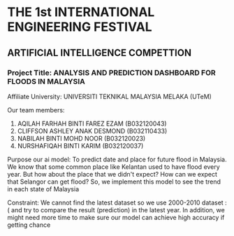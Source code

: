 # THE 1st INTERNATIONAL ENGINEERING FESTIVAL
## ARTIFICIAL INTELLIGENCE COMPETTION



### Project Title: ANALYSIS AND PREDICTION DASHBOARD FOR FLOODS IN MALAYSIA



Affiliate University: UNIVERSITI TEKNIKAL MALAYSIA MELAKA (UTeM)



Our team members:
1. AQILAH FARHAH BINTI FAREZ EZAM (B032120043)
2. CLIFFSON ASHLEY ANAK DESMOND (B032110433)
3. NABILAH BINTI MOHD NOOR (B032120023)
4. NURSHAFIQAH BINTI KARIM (B032120037)





Purpose our ai model: To predict date and place for future flood in Malaysia. We know that some common place like Kelantan used to have flood every year. But how about the place that we didn't expect? How can we expect that Selangor can get flood? So, we implement this model to see the trend in each state of Malaysia

Constraint: We cannot find the latest dataset so we use 2000-2010 dataset :( and try to compare the result (prediction) in the latest year. In addition, we might need more time to make sure our model can achieve high accuracy if getting chance
